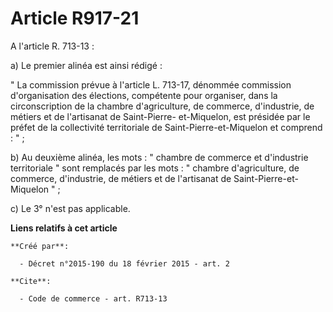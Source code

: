 # Article R917-21

A l'article R. 713-13 : 

a) Le premier alinéa est ainsi rédigé : 

" La commission prévue à l'article L. 713-17, dénommée commission d'organisation des élections, compétente pour organiser,
dans la circonscription de la chambre d'agriculture, de commerce, d'industrie, de métiers et de l'artisanat de Saint-Pierre-
et-Miquelon, est présidée par le préfet de la collectivité territoriale de Saint-Pierre-et-Miquelon et comprend : " ; 

b) Au deuxième alinéa, les mots : " chambre de commerce et d'industrie territoriale " sont remplacés par les mots : " chambre
d'agriculture, de commerce, d'industrie, de métiers et de l'artisanat de Saint-Pierre-et-Miquelon " ; 

c) Le 3° n'est pas applicable.

**Liens relatifs à cet article**

	**Créé par**:

	  - Décret n°2015-190 du 18 février 2015 - art. 2

	**Cite**:

	  - Code de commerce - art. R713-13
